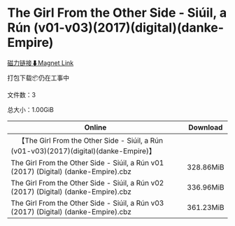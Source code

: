 # The Girl From the Other Side - Siúil, a Rún (v01-v03)(2017)(digital)(danke-Empire)

[磁力链接⬇Magnet Link](magnet:?xt=urn:btih:d7fe63c61aa21ae7c8986a1e940e671be755123b&dn=The%20Girl%20From%20the%20Other%20Side%20-%20Si%C3%BAil%2C%20a%20R%C3%BAn%20%28v01-v03%29%282017%29%28digital%29%28danke-Empire%29)

打包下载📦仍在工事中

文件数：3

总大小：1.00GiB

Online | Download
--- | ---
&emsp;【The Girl From the Other Side - Siúil, a Rún (v01-v03)(2017)(digital)(danke-Empire)】 | 
The Girl From the Other Side - Siúil, a Rún v01 (2017) (Digital) (danke-Empire).cbz | 328.86MiB
The Girl From the Other Side - Siúil, a Rún v02 (2017) (Digital) (danke-Empire).cbz | 336.96MiB
The Girl From the Other Side - Siúil, a Rún v03 (2017) (Digital) (danke-Empire).cbz | 361.23MiB